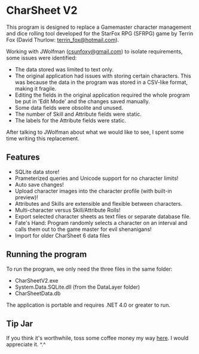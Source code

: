 CharSheet V2
============

This program is designed to replace a Gamemaster character management and dice rolling tool developed for the StarFox RPG (SFRPG) 
game by Terrin Fox (David Thurlow: <terrin_fox@hotmail.com>). 

Working with JWolfman (<csunfoxy@gmail.com>) to isolate requirements, some issues were identified:

* The data stored was limited to text only.
* The original application had issues with storing certain characters. This was because the data in the program was stored
in a CSV-like format, making it fragile.
* Editing the fields in the original application required the whole program be put in 'Edit Mode' and the changes saved 
manually.
* Some data fields were obsolite and unused.
* The number of Skill and Attribute fields were static.
* The labels for the Attribute fields were static.

After talking to JWolfman about what we would like to see, I spent some time writing this replacement.

Features
--------
* SQLite data store!
* Prameterized queries and Unicode support for no character limits!
* Auto save changes!
* Upload character images into the character profile (with built-in preview)!
* Attributes and Skills are extensible and flexible between characters.
* Multi-character versus Skill/Attribute Rolls!
* Export selected character sheets as text files or separate database file.
* Fate's Hand: Program randomly selects a character on an interval and calls them out to the game master for evil shenanigans!
* Import for older CharSheet 6 data files

Running the program
-------------------

To run the program, we only need the three files in the same folder:
* CharSheetV2.exe
* System.Data.SQLite.dll (from the DataLayer folder)
* CharSheetData.db

The application is portable and requires .NET 4.0 or greater to run.

Tip Jar
-------------------

If you think it's worthwhile, toss some coffee money my way [here](https://paypal.me/whitefoxstudios). I would appreciate it. ^.^